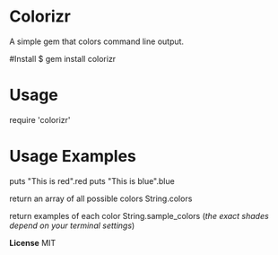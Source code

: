 

# Colorizr
A simple gem that colors command line output.

#Install 
$ gem install colorizr

# Usage
require 'colorizr'

# Usage Examples
puts "This is red".red
puts "This is blue".blue

return an array of all possible colors
String.colors

return examples of each color
String.sample_colors
(*the exact shades depend on your terminal settings*)

**License**
MIT
